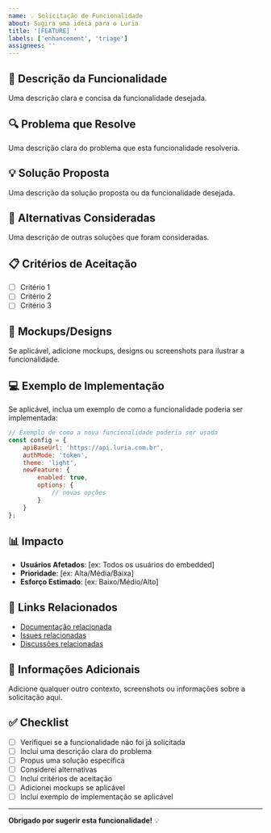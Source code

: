 ```yaml
---
name: 💡 Solicitação de Funcionalidade
about: Sugira uma ideia para o Luria
title: '[FEATURE] '
labels: ['enhancement', 'triage']
assignees: ''
---
```


## 🎯 Descrição da Funcionalidade

Uma descrição clara e concisa da funcionalidade desejada.

## 🔍 Problema que Resolve

Uma descrição clara do problema que esta funcionalidade resolveria.

## 💡 Solução Proposta

Uma descrição da solução proposta ou da funcionalidade desejada.

## 🔄 Alternativas Consideradas

Uma descrição de outras soluções que foram consideradas.

## 📋 Critérios de Aceitação

- [ ] Critério 1
- [ ] Critério 2
- [ ] Critério 3

## 🎨 Mockups/Designs

Se aplicável, adicione mockups, designs ou screenshots para ilustrar a funcionalidade.

## 💻 Exemplo de Implementação

Se aplicável, inclua um exemplo de como a funcionalidade poderia ser implementada:

```javascript
// Exemplo de como a nova funcionalidade poderia ser usada
const config = {
    apiBaseUrl: 'https://api.luria.com.br',
    authMode: 'token',
    theme: 'light',
    newFeature: {
        enabled: true,
        options: {
            // novas opções
        }
    }
};
```

## 📊 Impacto

- **Usuários Afetados**: [ex: Todos os usuários do embedded]
- **Prioridade**: [ex: Alta/Média/Baixa]
- **Esforço Estimado**: [ex: Baixo/Médio/Alto]

## 🔗 Links Relacionados

- [Documentação relacionada](link)
- [Issues relacionadas](link)
- [Discussões relacionadas](link)

## 📝 Informações Adicionais

Adicione qualquer outro contexto, screenshots ou informações sobre a solicitação aqui.

## ✅ Checklist

- [ ] Verifiquei se a funcionalidade não foi já solicitada
- [ ] Incluí uma descrição clara do problema
- [ ] Propus uma solução específica
- [ ] Considerei alternativas
- [ ] Incluí critérios de aceitação
- [ ] Adicionei mockups se aplicável
- [ ] Incluí exemplo de implementação se aplicável

---

**Obrigado por sugerir esta funcionalidade!** 💡 